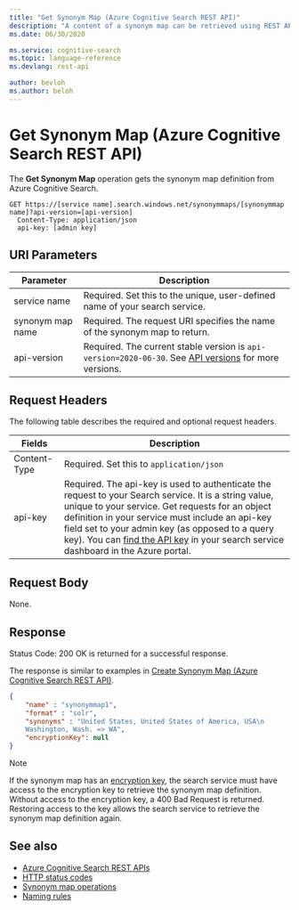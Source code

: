 ```yaml
---
title: "Get Synonym Map (Azure Cognitive Search REST API)"
description: "A content of a synonym map can be retrieved using REST API in Azure Cognitive Search."
ms.date: 06/30/2020

ms.service: cognitive-search
ms.topic: language-reference
ms.devlang: rest-api

author: bevloh
ms.author: beloh
---
```

# Get Synonym Map (Azure Cognitive Search REST API)

The **Get Synonym Map** operation gets the synonym map definition from Azure Cognitive Search.  

```http  
GET https://[service name].search.windows.net/synonymmaps/[synonymmap name]?api-version=[api-version]  
  Content-Type: application/json  
  api-key: [admin key]  
```  

## URI Parameters

| Parameter  | Description  |
|-------------|--------------|
| service name | Required. Set this to the unique, user-defined name of your search service. |
| synonym map name  | Required. The request URI specifies the name of the synonym map to return. |
| api-version | Required. The current stable version is `api-version=2020-06-30`. See [API versions](search-service-api-versions.md) for more versions.|

## Request Headers

The following table describes the required and optional request headers.  

|Fields              |Description      |  
|--------------------|-----------------|  
|Content-Type|Required. Set this to `application/json`|  
|api-key|Required. The api-key is used to authenticate the request to your Search service. It is a string value, unique to your service. Get requests for an object definition in your service must include an api-key field set to your admin key (as opposed to a query key). You can [find the API key](/azure/search/search-security-api-keys#find-existing-keys) in your search service dashboard in the Azure portal.|  

## Request Body

None.  

## Response

Status Code: 200 OK is returned for a successful response.  

The response is similar to examples in [Create Synonym Map &#40;Azure Cognitive Search REST API&#41;](create-synonym-map.md).  

```json
{
    "name" : "synonymmap1",  
    "format" : "solr",  
    "synonyms" : "United States, United States of America, USA\n
    Washington, Wash. => WA",
    "encryptionKey": null
}

```

> [!NOTE]
> If the synonym map has an [encryption key](/azure/search/search-security-manage-encryption-keys), the search service must have access to the encryption key to retrieve the synonym map definition. Without access to the encryption key, a 400 Bad Request is returned. Restoring access to the key allows the search service to retrieve the synonym map definition again.

## See also

* [Azure Cognitive Search REST APIs](index.md)
* [HTTP status codes](http-status-codes.md)
* [Synonym map operations](synonym-map-operations.md)
* [Naming rules](naming-rules.md)
